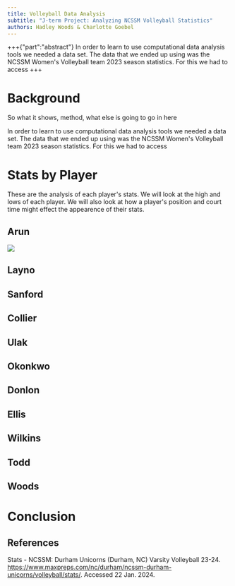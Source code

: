```yaml
---
title: Volleyball Data Analysis
subtitle: "J-term Project: Analyzing NCSSM Volleyball Statistics"
authors: Hadley Woods & Charlotte Goebel
---
```


+++{"part":"abstract"}
In order to learn to use computational data analysis tools we needed a data set. The data that we ended up using was the NCSSM Women's Volleyball team 2023 season statistics. For this we had to access 
+++

# Background
 So what it shows, method, what else is going to go in here

In order to learn to use computational data analysis tools we needed a data set. The data that we ended up using was the NCSSM Women's Volleyball team 2023 season statistics. For this we had to access

# Stats by Player
These are the analysis of each player's stats. We will look at the high and lows of each player. We will also look at how a player's position and court time might effect the appearence of their stats.

  ## Arun
![](#my-cell)

## Layno

## Sanford

## Collier

## Ulak

## Okonkwo

## Donlon

## Ellis

## Wilkins

## Todd

## Woods

# Conclusion

## References
Stats - NCSSM: Durham Unicorns (Durham, NC) Varsity Volleyball 23-24. https://www.maxpreps.com/nc/durham/ncssm-durham-unicorns/volleyball/stats/. Accessed 22 Jan. 2024.